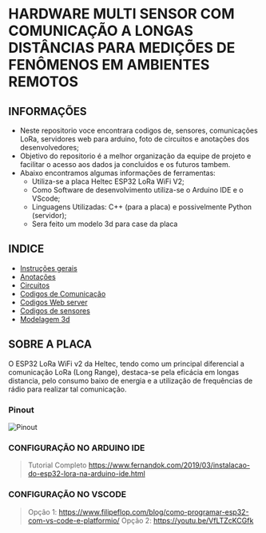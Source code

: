 # **HARDWARE MULTI SENSOR COM COMUNICAÇÃO A LONGAS DISTÂNCIAS PARA MEDIÇÕES DE FENÔMENOS EM AMBIENTES REMOTOS**
## **INFORMAÇÕES**

* Neste repositorio voce encontrara codigos de, sensores, comunicações LoRa, servidores web para arduino, foto de circuitos e anotações dos desenvolvedores;
* Objetivo do repositorio é a melhor organização da equipe de projeto e facilitar o acesso aos dados ja concluidos e os futuros tambem.
* Abaixo encontramos algumas informações de ferramentas: 
    * Utiliza-se a placa Heltec ESP32 LoRa WiFi V2;
    * Como Software de desenvolvimento utiliza-se o Arduino IDE e o VScode;
    * Linguagens Utilizadas: C++ (para a placa) e possivelmente Python (servidor);
    * Sera feito um modelo 3d para case da placa
## INDICE
* [Instruções gerais](README.md)
* [Anotações](Anotações/README.md)
* [Circuitos](Circuitos)
* [Codigos de Comunicação](Codigos/Comunicação)
* [Codigos Web server](Codigos/Webserver)
* [Codigos de sensores](Codigos/codigos_sensores)
* [Modelagem 3d](modelagem_3d)

## SOBRE A PLACA
O ESP32 LoRa WiFi v2 da Heltec, tendo como um principal diferencial a comunicação LoRa (Long Range), destaca-se pela eficácia em longas distancia, pelo consumo baixo de energia e a utilização de frequências de rádio para realizar tal comunicação. 
### Pinout
![Pinout](https://community.hiveeyes.org/uploads/default/original/2X/e/eda042713108809e3511e822a1aa4e582ee70ebc.png)
### CONFIGURAÇÃO NO ARDUINO IDE
> Tutorial Completo 
https://www.fernandok.com/2019/03/instalacao-do-esp32-lora-na-arduino-ide.html

### CONFIGURAÇÃO NO VSCODE
> Opção 1: 
https://www.filipeflop.com/blog/como-programar-esp32-com-vs-code-e-platformio/
> Opção 2:
https://youtu.be/VfLTZcKCGfk

